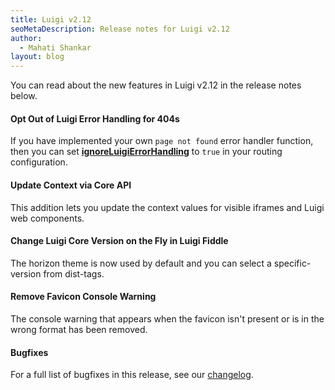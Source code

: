 ```yaml
---
title: Luigi v2.12
seoMetaDescription: Release notes for Luigi v2.12
author:
  - Mahati Shankar
layout: blog
---
```


You can read about the new features in Luigi v2.12 in the release notes below.

<!-- Excerpt -->


#### Opt Out of Luigi Error Handling for 404s

If you have implemented your own `page not found` error handler function, then you can set [**ignoreLuigiErrorHandling**](https://docs.luigi-project.io/docs/navigation-parameters-reference?section=pagenotfoundhandler) to `true` in your routing configuration.

#### Update Context via Core API

This addition lets you update the context values for visible iframes and Luigi web components.

#### Change Luigi Core Version on the Fly in Luigi Fiddle

The horizon theme is now used by default and you can select a specific-version from dist-tags.

#### Remove Favicon Console Warning

The console warning that appears when the favicon isn't present or is in the wrong format has been removed.




#### Bugfixes

For a full list of bugfixes in this release, see our [changelog](https://github.com/SAP/luigi/blob/main/CHANGELOG.md).